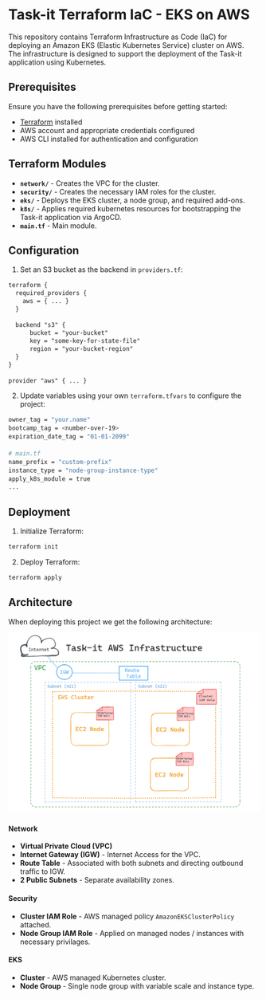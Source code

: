 # Task-it Terraform IaC - EKS on AWS

This repository contains Terraform Infrastructure as Code (IaC) for deploying an Amazon EKS (Elastic Kubernetes Service) cluster on AWS.  
The infrastructure is designed to support the deployment of the Task-it application using Kubernetes.

## Prerequisites

Ensure you have the following prerequisites before getting started:

- [Terraform](https://www.terraform.io/) installed
- AWS account and appropriate credentials configured
- AWS CLI installed for authentication and configuration

## Terraform Modules

- **`network/`** - Creates the VPC for the cluster.
- **`security/`** - Creates the necessary IAM roles for the cluster.
- **`eks/`** - Deploys the EKS cluster, a node group, and required add-ons.
- **`k8s/`** - Applies required kubernetes resources for bootstrapping the Task-it application via ArgoCD.
- **`main.tf`** - Main module.

## Configuration

1. Set an S3 bucket as the backend in `providers.tf`:

```
terraform {
  required_providers {
    aws = { ... }
  }

  backend "s3" {
      bucket = "your-bucket"
      key = "some-key-for-state-file"
      region = "your-bucket-region"
  }
}

provider "aws" { ... }
```

2. Update variables using your own `terraform.tfvars` to configure the project:

```sh
owner_tag = "your.name"
bootcamp_tag = <number-over-19>
expiration_date_tag = "01-01-2099"

# main.tf
name_prefix = "custom-prefix"
instance_type = "node-group-instance-type"
apply_k8s_module = true
...
```

## Deployment

1. Initialize Terraform:

```sh
terraform init
```

2. Deploy Terraform:

```sh
terraform apply
```

## Architecture

When deploying this project we get the following architecture:

![architecture.png](./docs/architecture.png)

#### Network

- **Virtual Private Cloud (VPC)**
- **Internet Gateway (IGW)** - Internet Access for the VPC.
- **Route Table** - Associated with both subnets and directing outbound traffic to IGW.
- **2 Public Subnets** - Separate availability zones.

#### Security

- **Cluster IAM Role** - AWS managed policy `AmazonEKSClusterPolicy` attached.
- **Node Group IAM Role** - Applied on managed nodes / instances with necessary privilages.

#### EKS

- **Cluster** - AWS managed Kubernetes cluster.
- **Node Group** - Single node group with variable scale and instance type.
